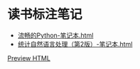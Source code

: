 # 读书标注笔记

- [流畅的Python-笔记本.html](http://htmlpreview.github.io/?https://github.com/dhcn/study/blob/master/readNotes/%E6%B5%81%E7%95%85%E7%9A%84Python-%E7%AC%94%E8%AE%B0%E6%9C%AC.html)
- [统计自然语言处理（第2版）-笔记本.html](http://htmlpreview.github.io/?https://github.com/dhcn/study/blob/master/readNotes/%E7%BB%9F%E8%AE%A1%E8%87%AA%E7%84%B6%E8%AF%AD%E8%A8%80%E5%A4%84%E7%90%86%EF%BC%88%E7%AC%AC2%E7%89%88%EF%BC%89%20(%E4%B8%AD%E6%96%87%E4%BF%A1%E6%81%AF%E5%A4%84%E7%90%86%E4%B8%9B%E4%B9%A6)-%E7%AC%94%E8%AE%B0%E6%9C%AC.html)

[Preview HTML](http://htmlpreview.github.io/)
